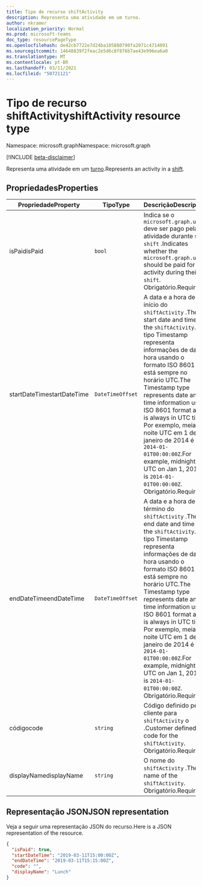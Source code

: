 ```yaml
---
title: Tipo de recurso shiftActivity
description: Representa uma atividade em um turno.
author: nkramer
localization_priority: Normal
ms.prod: microsoft-teams
doc_type: resourcePageType
ms.openlocfilehash: de42cb7722e7d24ba105880790fa2071c4714091
ms.sourcegitcommit: 14648839f2feac2e5d6c8f876b7ae43e996ea6a0
ms.translationtype: MT
ms.contentlocale: pt-BR
ms.lasthandoff: 03/11/2021
ms.locfileid: "50721121"
---
```

# <a name="shiftactivity-resource-type"></a><span data-ttu-id="ed938-103">Tipo de recurso shiftActivity</span><span class="sxs-lookup"><span data-stu-id="ed938-103">shiftActivity resource type</span></span>

<span data-ttu-id="ed938-104">Namespace: microsoft.graph</span><span class="sxs-lookup"><span data-stu-id="ed938-104">Namespace: microsoft.graph</span></span>

[!INCLUDE [beta-disclaimer](../../includes/beta-disclaimer.md)]

<span data-ttu-id="ed938-105">Representa uma atividade em um [turno](shift.md).</span><span class="sxs-lookup"><span data-stu-id="ed938-105">Represents an activity in a [shift](shift.md).</span></span>

## <a name="properties"></a><span data-ttu-id="ed938-106">Propriedades</span><span class="sxs-lookup"><span data-stu-id="ed938-106">Properties</span></span>
| <span data-ttu-id="ed938-107">Propriedade</span><span class="sxs-lookup"><span data-stu-id="ed938-107">Property</span></span>                         | <span data-ttu-id="ed938-108">Tipo</span><span class="sxs-lookup"><span data-stu-id="ed938-108">Type</span></span>                    | <span data-ttu-id="ed938-109">Descrição</span><span class="sxs-lookup"><span data-stu-id="ed938-109">Description</span></span>                                                                                                                                                                        |
|------------------------------|-------------------------|---------------------------------------------------------------------------------------------|
| <span data-ttu-id="ed938-110">isPaid</span><span class="sxs-lookup"><span data-stu-id="ed938-110">isPaid</span></span>               | `bool`                  | <span data-ttu-id="ed938-111">Indica se o `microsoft.graph.user` deve ser pago pela atividade durante seu `shift` .</span><span class="sxs-lookup"><span data-stu-id="ed938-111">Indicates whether the `microsoft.graph.user` should be paid for the activity during their `shift`.</span></span> <span data-ttu-id="ed938-112">Obrigatório.</span><span class="sxs-lookup"><span data-stu-id="ed938-112">Required.</span></span>    |
| <span data-ttu-id="ed938-113">startDateTime</span><span class="sxs-lookup"><span data-stu-id="ed938-113">startDateTime</span></span>               | `DateTimeOffset`                  | <span data-ttu-id="ed938-114">A data e a hora de início do `shiftActivity` .</span><span class="sxs-lookup"><span data-stu-id="ed938-114">The start date and time for the `shiftActivity`.</span></span> <span data-ttu-id="ed938-115">O tipo Timestamp representa informações de data e hora usando o formato ISO 8601 e está sempre no horário UTC.</span><span class="sxs-lookup"><span data-stu-id="ed938-115">The Timestamp type represents date and time information using ISO 8601 format and is always in UTC time.</span></span> <span data-ttu-id="ed938-116">Por exemplo, meia-noite UTC em 1 de janeiro de 2014 é `2014-01-01T00:00:00Z`.</span><span class="sxs-lookup"><span data-stu-id="ed938-116">For example, midnight UTC on Jan 1, 2014 is `2014-01-01T00:00:00Z`.</span></span> <span data-ttu-id="ed938-117">Obrigatório.</span><span class="sxs-lookup"><span data-stu-id="ed938-117">Required.</span></span> |
| <span data-ttu-id="ed938-118">endDateTime</span><span class="sxs-lookup"><span data-stu-id="ed938-118">endDateTime</span></span>               | `DateTimeOffset`                  | <span data-ttu-id="ed938-119">A data e a hora de término do `shiftActivity` .</span><span class="sxs-lookup"><span data-stu-id="ed938-119">The end date and time for the `shiftActivity`.</span></span> <span data-ttu-id="ed938-120">O tipo Timestamp representa informações de data e hora usando o formato ISO 8601 e está sempre no horário UTC.</span><span class="sxs-lookup"><span data-stu-id="ed938-120">The Timestamp type represents date and time information using ISO 8601 format and is always in UTC time.</span></span> <span data-ttu-id="ed938-121">Por exemplo, meia-noite UTC em 1 de janeiro de 2014 é `2014-01-01T00:00:00Z`.</span><span class="sxs-lookup"><span data-stu-id="ed938-121">For example, midnight UTC on Jan 1, 2014 is `2014-01-01T00:00:00Z`.</span></span> <span data-ttu-id="ed938-122">Obrigatório.</span><span class="sxs-lookup"><span data-stu-id="ed938-122">Required.</span></span>    |
| <span data-ttu-id="ed938-123">código</span><span class="sxs-lookup"><span data-stu-id="ed938-123">code</span></span>               | `string`                  | <span data-ttu-id="ed938-124">Código definido pelo cliente para `shiftActivity` o .</span><span class="sxs-lookup"><span data-stu-id="ed938-124">Customer defined code for the `shiftActivity`.</span></span> <span data-ttu-id="ed938-125">Obrigatório.</span><span class="sxs-lookup"><span data-stu-id="ed938-125">Required.</span></span>    |
| <span data-ttu-id="ed938-126">displayName</span><span class="sxs-lookup"><span data-stu-id="ed938-126">displayName</span></span>               | `string`                  | <span data-ttu-id="ed938-127">O nome do `shiftActivity` .</span><span class="sxs-lookup"><span data-stu-id="ed938-127">The name of the `shiftActivity`.</span></span> <span data-ttu-id="ed938-128">Obrigatório.</span><span class="sxs-lookup"><span data-stu-id="ed938-128">Required.</span></span>    |

## <a name="json-representation"></a><span data-ttu-id="ed938-129">Representação JSON</span><span class="sxs-lookup"><span data-stu-id="ed938-129">JSON representation</span></span>

<span data-ttu-id="ed938-130">Veja a seguir uma representação JSON do recurso.</span><span class="sxs-lookup"><span data-stu-id="ed938-130">Here is a JSON representation of the resource.</span></span>

<!-- {
  "blockType": "resource",
  "keyProperty": "id",
  "@odata.type": "microsoft.graph.shiftActivity"
}-->
```json
{
  "isPaid": true,
  "startDateTime": "2019-03-11T15:00:00Z",
  "endDateTime": "2019-03-11T15:15:00Z",
  "code": "",
  "displayName": "Lunch"
}
```


<!-- uuid: 8fcb5dbc-d5aa-4681-8e31-b001d5168d79
2015-10-25 14:57:30 UTC -->
<!--
{
  "type": "#page.annotation",
  "description": "shiftActivity resource",
  "keywords": "",
  "section": "documentation",
  "tocPath": "",
  "suppressions": []
}
-->


